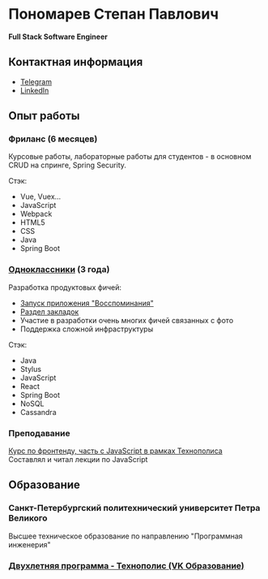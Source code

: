 # Пономарев Степан Павлович
**Full Stack Software Engineer**

## Контактная информация
* [Telegram](https://t.me/ponomarevs)
* [LinkedIn](https://www.linkedin.com/in/stepan-ponomarev-846502193)
    
## Опыт работы
### Фриланс (6 месяцев)
Курсовые работы, лабораторные работы для студентов - в основном CRUD на спринге, Spring Security.

Стэк:
- Vue, Vuex...
- JavaScript
- Webpack
- HTML5
- CSS
- Java
- Spring Boot   

### [Одноклассники](https://ok.ru/) (3 года)
Разработка продуктовых фичей:
- [Запуск приложения "Восспоминания"](https://ok.ru/app/memories)
- [Раздел закладок](https://ok.ru/bookmarks)
- Участие в разработки очень многих фичей связанных с фото
- Поддержка сложной инфраструктуры

Стэк:
- Java
- Stylus
- JavaScript
- React
- Spring Boot
- NoSQL
- Cassandra

### Преподавание 
[Курс по фронтенду, часть с JavaScript в рамках Технополиса](https://ok.ru/group/53245288710321/video/c10545073)
<br/>
Составлял и читал лекции по JavaScript
  
## Образование
### Санкт-Петербургский политехнический университет Петра Великого
Высшее техническое образование по направлению "Программная инженерия"
### [Двухлетняя программа - Технополис (VK Образование)](https://polis.vk.company)
